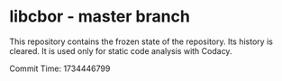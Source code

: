 # libcbor - master branch

This repository contains the frozen state of the repository.
Its history is cleared. It is used only for static code
analysis with Codacy.

Commit Time: 1734446799
